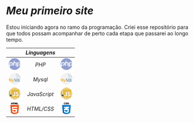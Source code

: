 # **_Meu primeiro site_**

Estou iniciando agora no ramo da programação. Criei esse repositório para que todos possam acompanhar de perto cada etapa que passarei ao longo tempo.

|   |**_Linguagens_**|   |
|---|:-:|---|
|  ![](https://github.com/Edward04007/EdNoob/blob/master/image/iconReadme/php.png) |_PHP_| ![](https://github.com/Edward04007/EdNoob/blob/master/image/iconReadme/php.png)   |
| ![](https://github.com/Edward04007/EdNoob/blob/master/image/iconReadme/mysql.png)  |_Mysql_| ![](https://github.com/Edward04007/EdNoob/blob/master/image/iconReadme/mysql.png)   |
|  ![](https://github.com/Edward04007/EdNoob/blob/master/image/iconReadme/javascript.png) |_JavaScript_| ![](https://github.com/Edward04007/EdNoob/blob/master/image/iconReadme/javascript.png)   |
|  ![](https://github.com/Edward04007/EdNoob/blob/master/image/iconReadme/html-5.png) |_HTML/CSS_| ![](https://github.com/Edward04007/EdNoob/blob/master/image/iconReadme/css.png)  |
